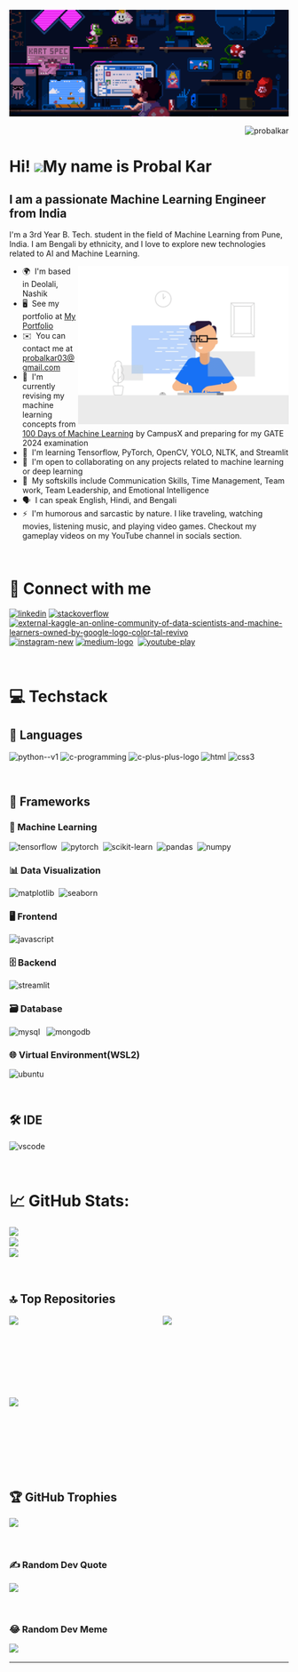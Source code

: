 ![](banner.gif)

<p align="right"> <img src="https://komarev.com/ghpvc/?username=probalkar&label=Profile%20views&color=0e75b6&style=flat" alt="probalkar" /> </p>

Hi! ![](https://user-images.githubusercontent.com/18350557/176309783-0785949b-9127-417c-8b55-ab5a4333674e.gif)My name is Probal Kar
==================================================================================================================================

I am a  passionate Machine Learning Engineer from India
-------------------------------------------------------

I'm a 3rd Year B. Tech. student in the field of Machine Learning from Pune, India. I am Bengali by ethnicity, and I love to explore new technologies related to AI and Machine Learning.

<img align="right" alt="Coding" width="380" src="side.gif">

* 🌍  I'm based in Deolali, Nashik
* 🖥️  See my portfolio at [My Portfolio](http://probalkar.github.io/My-Portfolio/)
* ✉️  You can contact me at [probalkar03@gmail.com](mailto:probalkar03@gmail.com)
* 🚀  I'm currently revising my machine learning concepts from [100 Days of Machine Learning](https://www.youtube.com/playlist?list=PLKnIA16_Rmvbr7zKYQuBfsVkjoLcJgxHH) by CampusX and preparing for my GATE 2024 examination
* 🧠  I'm learning Tensorflow, PyTorch, OpenCV, YOLO, NLTK, and Streamlit
* 🤝  I'm open to collaborating on any projects related to machine learning or deep learning
* 👔 &nbsp;My softskills include Communication Skills, Time Management, Team work, Team Leadership, and Emotional Intelligence
* 🗣️ &nbsp;I can speak English, Hindi, and Bengali
* ⚡  I'm humorous and sarcastic by nature. I like traveling, watching movies, listening music, and playing video games. Checkout my gameplay videos on my YouTube channel in socials section.

<br />

# 📲 Connect with me
<p align="left">
<a href="https://linkedin.com/in/probalkar" target="blank"><img width="48" height="48" src="https://img.icons8.com/fluency/48/linkedin.png" alt="linkedin"/></a>
<a href="https://stackoverflow.com/users/21913974/probal-kar" target="blank"><img width="50" height="50" src="https://brandlogos.net/wp-content/uploads/2021/11/stack-overflow-logo-768x768.png" alt="stackoverflow"/></a>
<a href="https://kaggle.com/probalkar" target="blank"><img width="48" height="48" src="https://img.icons8.com/external-tal-revivo-color-tal-revivo/48/external-kaggle-an-online-community-of-data-scientists-and-machine-learners-owned-by-google-logo-color-tal-revivo.png" alt="external-kaggle-an-online-community-of-data-scientists-and-machine-learners-owned-by-google-logo-color-tal-revivo"/></a>
<a href="https://instagram.com/prbl.kr" target="blank"><img width="48" height="48" src="https://freepngimg.com/thumb/instagram/118541-logo-instagram-png-download-free.png" alt="instagram-new"/></a>
<a href="https://medium.com/@probalkar03" target="blank"><img width="48" height="48" src="https://img.icons8.com/glyph-neue/48/medium-logo.png" alt="medium-logo"/></a>&nbsp;
<a href="https://www.youtube.com/channel/UCLIwC8Ph_OKAHFWgRvzfp4g" target="blank"><img width="48" height="48" src="https://img.icons8.com/color/48/youtube-play.png" alt="youtube-play"/></a>
</p>

<br />

# 💻 Techstack
## 📝 Languages
<p align="left"> 
<img width="48" height="48" src="https://img.icons8.com/color/48/python--v1.png" alt="python--v1"/>
<img width="48" height="48" src="https://img.icons8.com/color/40/c-programming.png" alt="c-programming"/>
<img width="48" height="48" src="https://img.icons8.com/color/48/c-plus-plus-logo.png" alt="c-plus-plus-logo"/>
<img width="48" height="48" src="https://img.icons8.com/color/48/html-5--v1.png" alt="html"/>
<img width="48" height="48" src="https://img.icons8.com/color/48/css3.png" alt="css3"/>
</p>

<br>

## 🧩 Frameworks
### 🤖 Machine Learning
<p align="left">
  <img width="48" height="48" src="https://upload.wikimedia.org/wikipedia/commons/2/2d/Tensorflow_logo.svg" alt="tensorflow"/>&nbsp;
  <img width="48" height="48" src="https://upload.wikimedia.org/wikipedia/commons/1/10/PyTorch_logo_icon.svg" alt="pytorch"/>&nbsp;
  <img width="48" height="48" src="https://upload.wikimedia.org/wikipedia/commons/0/05/Scikit_learn_logo_small.svg" alt="scikit-learn"/>&nbsp;
  <img width="48" height="48" src="https://upload.wikimedia.org/wikipedia/commons/2/22/Pandas_mark.svg" alt="pandas"/>&nbsp;
  <img width="48" height="48" src="https://seeklogo.com/images/N/numpy-logo-479C24EC79-seeklogo.com.png" alt="numpy"/>&nbsp;
</p>

### 📊 Data Visualization
<p align="left">
  <img width="48" height="48" src="https://upload.wikimedia.org/wikipedia/commons/0/01/Created_with_Matplotlib-logo.svg" alt="matplotlib"/>&nbsp;
  <img width="48" height="48" src="https://user-images.githubusercontent.com/315810/92159303-30d41100-edfb-11ea-8107-1c5352202571.png" alt="seaborn"/>&nbsp;
</p>

### 🖥️ Frontend
<p align="left">
  <img height="48" src="https://upload.wikimedia.org/wikipedia/commons/thumb/6/6a/JavaScript-logo.png/900px-JavaScript-logo.png" alt="javascript"/>&nbsp;
</p>

### 🗄️ Backend
<p align="left">
  <img height="48" src="https://streamlit.io/images/brand/streamlit-mark-color.png?nf_resize=smartcrop&w=56&h=32" alt="streamlit"/>&nbsp;
</p>

### 🗃️ Database
<p align="left">
  <img height="48" src="https://upload.wikimedia.org/wikipedia/labs/8/8e/Mysql_logo.png" alt="mysql"/>&nbsp;&nbsp;
  <img height="48" src="https://cdn.icon-icons.com/icons2/2415/PNG/512/mongodb_original_wordmark_logo_icon_146425.png" alt="mongodb"/>&nbsp;
</p>

### 🌐 Virtual Environment(WSL2)
<p align="left">
  <img height="48" width="48" src="https://upload.wikimedia.org/wikipedia/commons/thumb/9/9e/UbuntuCoF.svg/768px-UbuntuCoF.svg.png" alt="ubuntu"/>&nbsp;
</p>

<br>

## 🛠️ IDE
<p align="left">
  <img height="48" width="48" src="https://upload.wikimedia.org/wikipedia/commons/thumb/9/9a/Visual_Studio_Code_1.35_icon.svg/2048px-Visual_Studio_Code_1.35_icon.svg.png" alt="vscode"/>&nbsp;
</p>

<br />

# 📈 GitHub Stats:
![](https://github-readme-stats.vercel.app/api?username=probalkar&theme=monokai&hide_border=false&include_all_commits=true&count_private=true)<br/>
![](https://github-readme-streak-stats.herokuapp.com/?user=probalkar&theme=monokai&hide_border=false)<br/>
![](https://github-readme-stats.vercel.app/api/top-langs/?username=probalkar&theme=monokai&hide_border=false&include_all_commits=true&count_private=true&layout=compact)

<br />

## 🔝 Top Repositories

<div width="100%" align="center"><a href="https://github.com/probalkar/Real-Time-Face-Mask-Detection" align="left"><img align="left" width="45%" src="https://github-readme-stats.vercel.app/api/pin/?username=probalkar&repo=Real-Time-Face-Mask-Detection&title_color=0891b2&text_color=ffffff&icon_color=0891b2&bg_color=1c1917&hide_border=true&locale=en" /></a><a href="https://github.com/probalkar/Rock-Paper-Scissor-using-Hand-Gesture" align="right"><img align="right" width="45%" src="https://github-readme-stats.vercel.app/api/pin/?username=probalkar&repo=Rock-Paper-Scissor-using-Hand-Gesture&title_color=0891b2&text_color=ffffff&icon_color=0891b2&bg_color=1c1917&hide_border=true&locale=en" /></a></div><br /><br /><br /><br /><br />

<br /><br />

<div width="100%" align="center"><a href="https://github.com/probalkar/Windows-Auto-brightness" align="left"><img align="left" width="45%" src="https://github-readme-stats.vercel.app/api/pin/?username=probalkar&repo=Windows-Auto-brightness&title_color=0891b2&text_color=ffffff&icon_color=0891b2&bg_color=1c1917&hide_border=true&locale=en" /></a></div><br /><br /><br /><br /><br /><br /><br /><br />

## 🏆 GitHub Trophies
![](https://github-profile-trophy.vercel.app/?username=probalkar&theme=radical&no-frame=false&no-bg=false&margin-w=4)

<br />

### ✍️ Random Dev Quote
![](https://quotes-github-readme.vercel.app/api?type=horizontal&theme=radical)

<br />

### 😂 Random Dev Meme
<img src='https://randommeme-five.vercel.app/' style="height: 400px;"/>

---
